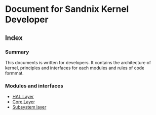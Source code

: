 # Document for Sandnix Kernel Developer
## Index
### Summary
 This documents is written for developers. It contains the architecture of kernel, principles and interfaces for each modules and rules of code formmat.
 ### Modules and interfaces
 * <a href="#">HAL Layer</a>
 * <a href="./core/core.md">Core Layer</a>
 * <a href="#">Subsystem layer</a>